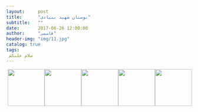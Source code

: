 ```yaml
---
layout:     post
title:      "بوستان شهید بنیادی"
subtitle:   ""
date:       2017-06-26 12:00:00
author:     "قاسمی"
header-img: "img/11.jpg"
catalog: true
tags:
 سلام علیکم 
---
```


<img style="float: right;width=100px;height:100px" src="https://github.com/grouh-salamat/grouh-salamat.github.io/raw/master/img/32.jpg">
<img style="float: right;width=100px;height:100px" src="https://github.com/grouh-salamat/grouh-salamat.github.io/raw/master/img/29.jpg">
<img style="float: right;width=100px;height:100px" src="https://github.com/grouh-salamat/grouh-salamat.github.io/raw/master/img/26.jpg">
<img style="float: right;width=100px;height:100px" src="https://github.com/grouh-salamat/grouh-salamat.github.io/raw/master/img/27.jpg">
<img style="float: right;width=100px;height:100px" src="https://github.com/grouh-salamat/grouh-salamat.github.io/raw/master/img/28.jpg">
